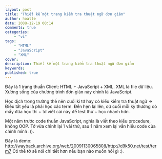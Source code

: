 ```yaml
---
layout: post
title: "Thiết kế một trang kiểm tra thuật ngữ đơn giản"
author: hoatle
date: 2008-12-19 00:14
comments: true
categories:
    - "vi"
tags:
    - "HTML"
    - "JavaScript"
    - "XML"
cover:
description: Thiết kế một trang kiểm tra thuật ngữ đơn giản
keywords:
published: true
---
```


Đây là 1 trang thuần Client: HTML + JavaScript + XML.
XML là file dữ liệu. Xương sống của chương trình đơn giản này chính là JavaScript.

<!-- more -->

Học dịch trong trường thế nên cuối kì tớ hay có kiểu kiểm tra thuật ngữ => Điều tất yếu là phải
học các term. Đến hẹn lại lên, cứ cuối mỗi kỳ thường có mấy đứa học thi + tớ viết cái này để test
thử + học nhanh hơn.

Một năm trước code thuần JavaScript, nghĩa là viết theo kiểu procedure, không OOP. Tớ vừa chỉnh
lại 1 vài thứ, sau 1 năm xem lại vẫn hiểu code của chính mình :)).

Đây là demo: http://wayback.archive.org/web/20091130065808/http://d9k50.net/test/term7 Có thể tớ
sẽ nói chi tiết hơn nếu bạn nào muốn hỏi gì :).
